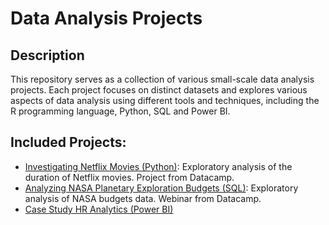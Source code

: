 # Data Analysis Projects

## Description

This repository serves as a collection of various small-scale data analysis projects. Each project focuses on distinct datasets and explores various aspects of data analysis using different tools and techniques, including the R programming language, Python, SQL and Power BI.

## Included Projects:

* [Investigating Netflix Movies (Python)](https://github.com/Nostrand/data-analysis-projects/blob/main/investigating-netflix-movies/notebook.ipynb): Exploratory analysis of the duration of Netflix movies. Project from Datacamp.
* [Analyzing NASA Planetary Exploration Budgets (SQL)](https://github.com/Nostrand/data-analysis-projects/blob/main/analyzing-nasa-planetary-exploration-budgets/notebook.ipynb): Exploratory analysis of NASA budgets data. Webinar from Datacamp.
* [Case Study HR Analytics (Power BI)](https://github.com/Nostrand/data-analysis-projects/blob/main/case-study-hr-analytics-in-power-bi/case-study-hr-analytics.md)
